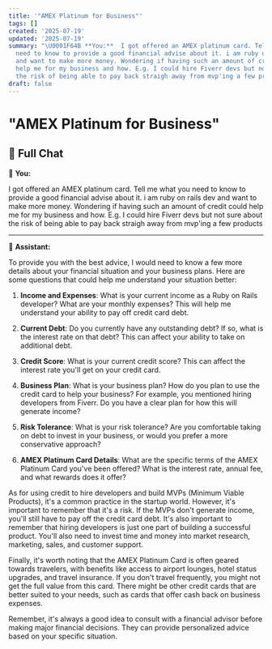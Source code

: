 ```yaml
---
title: '"AMEX Platinum for Business"'
tags: []
created: '2025-07-19'
updated: '2025-07-19'
summary: "\U0001F64B **You:**  I got offered an AMEX platinum card. Tell me what you
  need to know to provide a good financial advise about it. i am ruby on rails dev
  and want to make more money. Wondering if having such an amount of credit could
  help me for my business and how. E.g. I could hire Fiverr devs but not sure about
  the risk of being able to pay back straigh away from mvp'ing a few products"
draft: false
---
```


# "AMEX Platinum for Business"

## 🧠 Full Chat

🙋 **You:**

I got offered an AMEX platinum card. Tell me what you need to know to provide a good financial advise about it. i am ruby on rails dev and want to make more money. Wondering if having such an amount of credit could help me for my business and how. E.g. I could hire Fiverr devs but not sure about the risk of being able to pay back straigh away from mvp'ing a few products

---

🤖 **Assistant:**

To provide you with the best advice, I would need to know a few more details about your financial situation and your business plans. Here are some questions that could help me understand your situation better:

1. **Income and Expenses**: What is your current income as a Ruby on Rails developer? What are your monthly expenses? This will help me understand your ability to pay off credit card debt.

2. **Current Debt**: Do you currently have any outstanding debt? If so, what is the interest rate on that debt? This can affect your ability to take on additional debt.

3. **Credit Score**: What is your current credit score? This can affect the interest rate you'll get on your credit card.

4. **Business Plan**: What is your business plan? How do you plan to use the credit card to help your business? For example, you mentioned hiring developers from Fiverr. Do you have a clear plan for how this will generate income?

5. **Risk Tolerance**: What is your risk tolerance? Are you comfortable taking on debt to invest in your business, or would you prefer a more conservative approach?

6. **AMEX Platinum Card Details**: What are the specific terms of the AMEX Platinum Card you've been offered? What is the interest rate, annual fee, and what rewards does it offer? 

As for using credit to hire developers and build MVPs (Minimum Viable Products), it's a common practice in the startup world. However, it's important to remember that it's a risk. If the MVPs don't generate income, you'll still have to pay off the credit card debt. It's also important to remember that hiring developers is just one part of building a successful product. You'll also need to invest time and money into market research, marketing, sales, and customer support. 

Finally, it's worth noting that the AMEX Platinum Card is often geared towards travelers, with benefits like access to airport lounges, hotel status upgrades, and travel insurance. If you don't travel frequently, you might not get the full value from this card. There might be other credit cards that are better suited to your needs, such as cards that offer cash back on business expenses. 

Remember, it's always a good idea to consult with a financial advisor before making major financial decisions. They can provide personalized advice based on your specific situation.